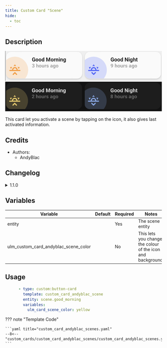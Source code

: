 ```yaml
---
title: Custom Card "Scene"
hide:
  - toc
---
```

<!-- markdownlint-disable MD046 -->

## Description

![example-image-light](../../assets/img/custom_card_andyblac_scene/custom_card_andyblac_scene_light.png)
![example-image-dark](../../assets/img/custom_card_andyblac_scene/custom_card_andyblac_scene_dark.png)

This card let you activate a scene by tapping on the icon, it also gives last activated information.

## Credits

- Authors:
    - AndyBlac

## Changelog

<details>
<summary>1.1.0</summary>
Initial release
<summary>1.2.0</summary>
Add ability to have actions on the icon and the card.
<summary>1.3.0</summary>
Fix card info text layout, and add unavailable indicator.
</details>

## Variables

| Variable | Default | Required         | Notes             |
|----------|---------|------------------|-------------------|
| entity   |         | Yes              | The scene entity  |
| ulm_custom_card_andyblac_scene_color |  | No | This lets you change the colour of the icon and background. |

## Usage

```yaml
      - type: custom:button-card
        template: custom_card_andyblac_scene
        entity: scene.good_morning
        variables:
          ulm_card_scene_color: yellow
```

??? note "Template Code"

    ```yaml title="custom_card_andyblac_scenes.yaml"
    --8<-- "custom_cards/custom_card_andyblac_scenes/custom_card_andyblac_scenes.yaml"
    ```
